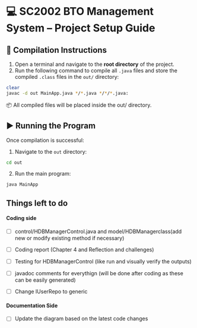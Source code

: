 # 💻 SC2002 BTO Management System – Project Setup Guide

## 🧾 Compilation Instructions

1. Open a terminal and navigate to the **root directory** of the project.
2. Run the following command to compile all `.java` files and store the compiled `.class` files in the `out/` directory:

```bash
clear
javac -d out MainApp.java */*.java */*/*.java:
```
📦 All compiled files will be placed inside the out/ directory.

## ▶️ Running the Program

Once compilation is successful:

1. Navigate to the `out` directory:

```bash
cd out
```

2. Run the main program:

```java
java MainApp
```

   

## Things left to do

#### Coding side

- [ ] control/HDBManagerControl.java and model/HDBManagerclass(add new or modify existing method if necessary)

- [ ] Coding report (Chapter 4 and Reflection and challenges)

- [ ] Testing for HDBManagerControl (like run and visually verify the outputs)

- [ ] javadoc comments for everythign (will be done after coding as these can be easily generated)
- [ ] Change IUserRepo to generic 

#### Documentation Side

- [ ] Update the diagram based on the latest code changes

